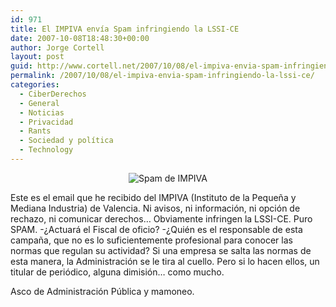 ```yaml
---
id: 971
title: El IMPIVA enví­a Spam infringiendo la LSSI-CE
date: 2007-10-08T18:48:30+00:00
author: Jorge Cortell
layout: post
guid: http://www.cortell.net/2007/10/08/el-impiva-envia-spam-infringiendo-la-lssi-ce/
permalink: /2007/10/08/el-impiva-envia-spam-infringiendo-la-lssi-ce/
categories:
  - CiberDerechos
  - General
  - Noticias
  - Privacidad
  - Rants
  - Sociedad y polí­tica
  - Technology
---
```

<div style="text-align: center">
  <img alt="Spam de IMPIVA" title="Spam de IMPIVA" src="http://farm3.static.flickr.com/2388/1515939661_c33f0d5777.jpg?v=0" />
</div>

Este es el email que he recibido del IMPIVA (Instituto de la Pequeña y Mediana Industria) de Valencia. Ni avisos, ni información, ni opción de rechazo, ni comunicar derechos&#8230; Obviamente infringen la LSSI-CE. Puro SPAM. -¿Actuará el Fiscal de oficio? -¿Quién es el responsable de esta campaña, que no es lo suficientemente profesional para conocer las normas que regulan su actividad? Si una empresa se salta las normas de esta manera, la Administración se le tira al cuello. Pero si lo hacen ellos, un titular de periódico, alguna dimisión&#8230; como mucho.

Asco de Administración Pública y mamoneo.